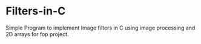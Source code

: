 # Filters-in-C
Simple Program to implement Image filters in C using image processing and 2D arrays for fop project.
